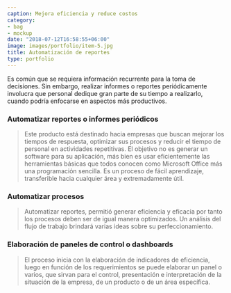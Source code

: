 ```yaml
---
caption: Mejora eficiencia y reduce costos
category:
- bag
- mockup
date: "2018-07-12T16:58:55+06:00"
image: images/portfolio/item-5.jpg
title: Automatización de reportes
type: portfolio
---
```


Es común que se requiera información recurrente para la toma de decisiones. Sin embargo, realizar informes o reportes periódicamente involucra que personal dedique gran parte de su tiempo a realizarlo, cuando podría enfocarse en aspectos más productivos.


### Automatizar reportes o informes periódicos

>Este producto está destinado hacia empresas que buscan mejorar los tiempos de respuesta, optimizar sus procesos y reducir el tiempo de personal en actividades repetitivas. El objetivo no es generar un software para su aplicación, más bien es usar eficientemente las herramientas básicas que todos conocen como Microsoft Office más una programación sencilla. Es un proceso de fácil aprendizaje, transferible hacia cualquier área y extremadamente útil.

### Automatizar procesos

>Automatizar reportes, permitió generar eficiencia y eficacia por tanto los procesos deben ser de igual manera optimizados. Un análisis del flujo de trabajo brindará varias ideas sobre su perfeccionamiento.

### Elaboración de paneles de control o dashboards
>El proceso inicia con la elaboración de indicadores de eficiencia, luego en función de los requerimientos se puede elaborar un panel o varios, que sirvan para el control, presentación e interpretación de la situación de la empresa, de un producto o de un área específica.